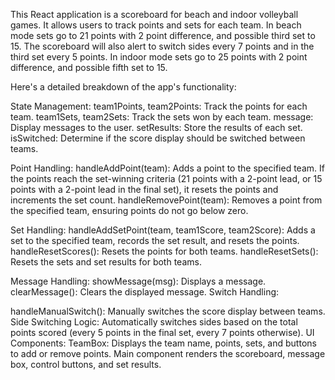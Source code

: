 This React application is a scoreboard for beach and indoor volleyball games. It allows users to track points and sets for each team.
In beach mode sets go to 21 points with 2 point difference, and possible third set to 15. The scoreboard will also alert to switch sides every 7 points and in the third set every 5 points. 
In indoor mode sets go to 25 points with 2 point difference, and possible fifth set to 15. 
                
Here's a detailed breakdown of the app's functionality:

State Management:
team1Points, team2Points: Track the points for each team.
team1Sets, team2Sets: Track the sets won by each team.
message: Display messages to the user.
setResults: Store the results of each set.
isSwitched: Determine if the score display should be switched between teams.

Point Handling:
handleAddPoint(team): Adds a point to the specified team. If the points reach the set-winning criteria (21 points with a 2-point lead, or 15 points with a 2-point lead in the final set), it resets the points and increments the set count.
handleRemovePoint(team): Removes a point from the specified team, ensuring points do not go below zero.

Set Handling:
handleAddSetPoint(team, team1Score, team2Score): Adds a set to the specified team, records the set result, and resets the points.
handleResetScores(): Resets the points for both teams.
handleResetSets(): Resets the sets and set results for both teams.

Message Handling:
showMessage(msg): Displays a message.
clearMessage(): Clears the displayed message.
Switch Handling:

handleManualSwitch(): Manually switches the score display between teams.
Side Switching Logic:
Automatically switches sides based on the total points scored (every 5 points in the final set, every 7 points otherwise).
UI Components:
TeamBox: Displays the team name, points, sets, and buttons to add or remove points.
Main component renders the scoreboard, message box, control buttons, and set results.
